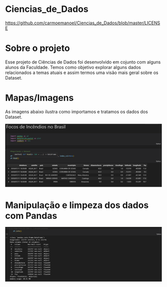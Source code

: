 # Ciencias_de_Dados
https://github.com/carmoemanoel/Ciencias_de_Dados/blob/master/LICENSE
# Sobre o projeto
Esse projeto de Ciências de  Dados  foi desenvolvido em cojunto com alguns alunos da Faculdade.
Temos como objetivo explorar alguns dados relacionados a temas atuais e assim  termos uma visão mais geral sobre os Dataset.

# Mapas/Imagens
As imagens abaixo ilustra como importamos e tratamos os dados dos Dataset.

<img src="assets/importPandas.png">

# Manipulação e limpeza dos dados com Pandas

<img src="assets/manipulacao.png">